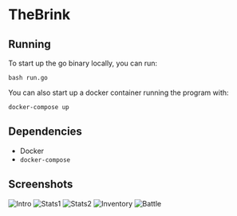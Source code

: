 # TheBrink

## Running
To start up the go binary locally, you can run:

```shell
bash run.go
```

You can also start up a docker container running the program with:

```shell
docker-compose up
```

## Dependencies
- Docker
- `docker-compose`

## Screenshots
![Intro](https://github.com/AlexMapley/the_brink/blob/master/assets/screenshots/intro.png)
![Stats1](https://github.com/AlexMapley/the_brink/blob/master/assets/screenshots/stats1.png)
![Stats2](https://github.com/AlexMapley/the_brink/blob/master/assets/screenshots/stats2.png)
![Inventory](https://github.com/AlexMapley/the_brink/blob/master/assets/screenshots/inventory.png)
![Battle](https://github.com/AlexMapley/the_brink/blob/master/assets/screenshots/battle.png)